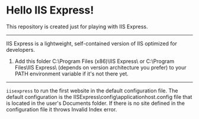 
# Hello IIS Express!

This repository is created just for playing with IIS Express.

***

IIS Express is a lightweight, self-contained version of IIS optimized for developers.

1. Add this folder C:\Program Files (x86)\IIS Express\ or C:\Program Files\IIS Express\ (depends on version architecture you prefer) to your PATH environment variable if it's not there yet.

***

`iisexpress` to run the first website in the default configuration file. The default configuration is the IISExpress\config\applicationhost.config file that is located in the user's Documents folder. If there is no site defined in the configuration file it throws Invalid Index error.
